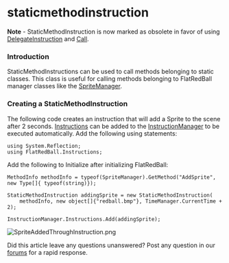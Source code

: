 # staticmethodinstruction

**Note** - StaticMethodInstruction is now marked as obsolete in favor of using [DelegateInstruction](delegateinstruction.md) and [Call](iinstructable/call.md).

### Introduction

StaticMethodInstructions can be used to call methods belonging to static classes. This class is useful for calling methods belonging to FlatRedBall manager classes like the [SpriteManager](../../../../frb/docs/index.php).

### Creating a StaticMethodInstruction

The following code creates an instruction that will add a Sprite to the scene after 2 seconds. [Instructions](../../../../frb/docs/index.php) can be added to the [InstructionManager](../../../../frb/docs/index.php) to be executed automatically. Add the following using statements:

```
using System.Reflection;
using FlatRedBall.Instructions;
```

Add the following to Initialize after initializing FlatRedBall:

```
MethodInfo methodInfo = typeof(SpriteManager).GetMethod("AddSprite", new Type[]{ typeof(string)});

StaticMethodInstruction addingSprite = new StaticMethodInstruction(
    methodInfo, new object[]{"redball.bmp"}, TimeManager.CurrentTime + 2);

InstructionManager.Instructions.Add(addingSprite);
```

![SpriteAddedThroughInstruction.png](../../../../media/migrated\_media-SpriteAddedThroughInstruction.png)

Did this article leave any questions unanswered? Post any question in our [forums](../../../../frb/forum.md) for a rapid response.
